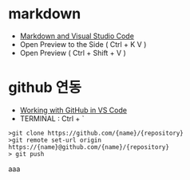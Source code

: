 # markdown
* [Markdown and Visual Studio Code](https://code.visualstudio.com/docs/languages/markdown) 
* Open Preview to the Side ( Ctrl + K V ) 
* Open Preview ( Ctrl + Shift + V )


# github 연동
* [Working with GitHub in VS Code](https://code.visualstudio.com/docs/editor/github)
* TERMINAL : Ctrl + `
```
>git clone https://github.com/{name}/{repository}
>git remote set-url origin https://{name}@github.com/{name}/{repository}
> git push
```
aaa       